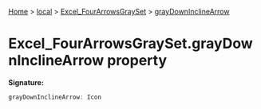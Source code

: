 [Home](./index) &gt; [local](local.md) &gt; [Excel\_FourArrowsGraySet](local.excel_fourarrowsgrayset.md) &gt; [grayDownInclineArrow](local.excel_fourarrowsgrayset.graydowninclinearrow.md)

# Excel\_FourArrowsGraySet.grayDownInclineArrow property


**Signature:**
```javascript
grayDownInclineArrow: Icon
```
